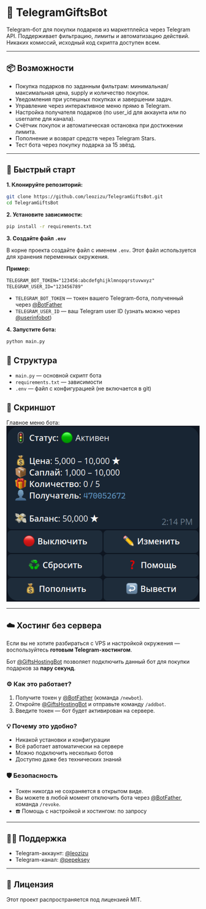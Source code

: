# 🎁 TelegramGiftsBot

Telegram-бот для покупки подарков из маркетплейса через Telegram API. Поддерживает фильтрацию, лимиты и автоматизацию действий. Никаких комиссий, исходный код скрипта доступен всем.

---

## 📦 Возможности

- Покупка подарков по заданным фильтрам: минимальная/максимальная цена, supply и количество покупок.
- Уведомления при успешных покупках и завершении задач.
- Управление через интерактивное меню прямо в Telegram.
- Настройка получателя подарков (по user_id для аккаунта или по username для канала).
- Счётчик покупок и автоматическая остановка при достижении лимита.
- Пополнение и возврат средств через Telegram Stars.
- Тест бота через покупку подарка за 15 звёзд.

---

## 🚀 Быстрый старт

**1. Клонируйте репозиторий:**
   ```bash
   git clone https://github.com/leozizu/TelegramGiftsBot.git
   cd TelegramGiftsBot
   ```

**2. Установите зависимости:**
   ```bash
   pip install -r requirements.txt
   ```

**3. Создайте файл `.env`**

  В корне проекта создайте файл с именем `.env`. Этот файл используется для хранения переменных окружения.

**Пример:**
```env
TELEGRAM_BOT_TOKEN="123456:abcdefghijklmnopqrstuvwxyz"
TELEGRAM_USER_ID="123456789"
```

- `TELEGRAM_BOT_TOKEN` — токен вашего Telegram-бота, полученный через [@BotFather](https://t.me/BotFather)
- `TELEGRAM_USER_ID` — ваш Telegram user ID (узнать можно через [@userinfobot](https://t.me/userinfobot))

**4. Запустите бота:**
   ```bash
   python main.py
   ```

## 📂 Структура

- `main.py` — основной скрипт бота
- `requirements.txt` — зависимости
- `.env` — файл с конфигурацией (не включается в git)

## 📸 Скриншот

Главное меню бота:  
![Главное меню](assets/menu.png)

---

## ☁️ Хостинг без сервера

Если вы не хотите разбираться с VPS и настройкой окружения — воспользуйтесь **готовым Telegram-хостингом**.

Бот [@GiftsHostingBot](https://t.me/GiftsHostingBot) позволяет подключить данный бот для покупки подарков за **пару секунд**.


### ⚙️ Как это работает?

1. Получите токен у [@BotFather](https://t.me/BotFather) (команда `/newbot`).
2. Откройте [@GiftsHostingBot](https://t.me/GiftsHostingBot) и отправьте команду `/addbot`.
3. Введите токен — бот будет активирован на сервере.

### 💡 Почему это удобно?

- Никакой установки и конфигурации
- Всё работает автоматически на сервере
- Можно подключить несколько ботов
- Доступно даже без технических знаний

### 🛡 Безопасность

- Токен никогда не сохраняется в открытом виде.
- Вы можете в любой момент отключить бота через [@BotFather](https://t.me/BotFather), команда `/revoke`.
- ☎️ Помощь с настройкой и хостингом: по запросу

---

## 🧑‍💻 Поддержка

- Telegram-аккаунт: [@leozizu](https://t.me/leozizu)
- Telegram-канал: [@pepeksey](https://t.me/pepeksey)

---

## 📜 Лицензия

Этот проект распространяется под лицензией MIT.
